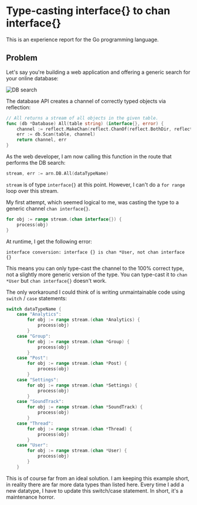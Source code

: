 # Type-casting interface{} to chan interface{}

This is an experience report for the Go programming language.

## Problem

Let's say you're building a web application and offering a generic search for your online database:

![DB search](https://puu.sh/y2CCe/fe41c17835.png)

The database API creates a channel of correctly typed objects via reflection:

```go
// All returns a stream of all objects in the given table.
func (db *Database) All(table string) (interface{}, error) {
	channel := reflect.MakeChan(reflect.ChanOf(reflect.BothDir, reflect.PtrTo(db.types[table])), 0).Interface()
	err := db.Scan(table, channel)
	return channel, err
}
```

As the web developer, I am now calling this function in the route that performs the DB search:

```go
stream, err := arn.DB.All(dataTypeName)
```

`stream` is of type `interface{}` at this point. However, I can't do a `for range` loop over this stream.

My first attempt, which seemed logical to me, was casting the type to a generic channel `chan interface{}`.

```go
for obj := range stream.(chan interface{}) {
	process(obj)
}
```

At runtime, I get the following error:

```
interface conversion: interface {} is chan *User, not chan interface {}
```

This means you can only type-cast the channel to the 100% correct type, not a slightly more generic version of the type. You can type-cast it to `chan *User` but `chan interface{}` doesn't work.

The only workaround I could think of is writing unmaintainable code using `switch` / `case` statements:

```go
switch dataTypeName {
	case "Analytics":
		for obj := range stream.(chan *Analytics) {
			process(obj)
		}
	case "Group":
		for obj := range stream.(chan *Group) {
			process(obj)
		}
	case "Post":
		for obj := range stream.(chan *Post) {
			process(obj)
		}
	case "Settings":
		for obj := range stream.(chan *Settings) {
			process(obj)
		}
	case "SoundTrack":
		for obj := range stream.(chan *SoundTrack) {
			process(obj)
		}
	case "Thread":
		for obj := range stream.(chan *Thread) {
			process(obj)
		}
	case "User":
		for obj := range stream.(chan *User) {
			process(obj)
		}
	}
```

This is of course far from an ideal solution. I am keeping this example short, in reality there are far more data types than listed here. Every time I add a new datatype, I have to update this switch/case statement. In short, it's a maintenance horror.
